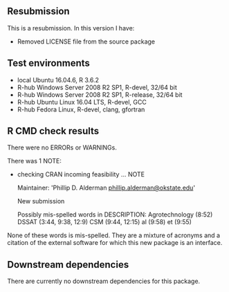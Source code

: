 ## Resubmission
This is a resubmission. In this version I have:

* Removed LICENSE file from the source package

## Test environments

* local Ubuntu 16.04.6, R 3.6.2
* R-hub Windows Server 2008 R2 SP1, R-devel, 32/64 bit
* R-hub Windows Server 2008 R2 SP1, R-release, 32/64 bit
* R-hub Ubuntu Linux 16.04 LTS, R-devel, GCC
* R-hub Fedora Linux, R-devel, clang, gfortran

## R CMD check results

There were no ERRORs or WARNINGs.

There was 1 NOTE:

* checking CRAN incoming feasibility ... NOTE

  Maintainer: 'Phillip D. Alderman <phillip.alderman@okstate.edu>'

  New submission

  Possibly mis-spelled words in DESCRIPTION:
    Agrotechnology (8:52)
    DSSAT (3:44, 9:38, 12:9)
    CSM (9:44, 12:15)
    al (9:58)
    et (9:55)
  
None of these words is mis-spelled. They are a mixture of acronyms and a citation
  of the external software for which this new package is an interface.

## Downstream dependencies

There are currently no downstream dependencies for this package.
